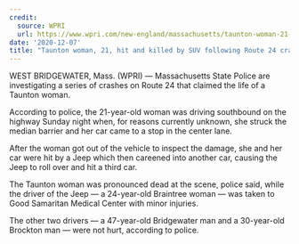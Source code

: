 ```yaml
---
credit:
  source: WPRI 
  url: https://www.wpri.com/new-england/massachusetts/taunton-woman-21-hit-and-killed-by-suv-following-route-24-crash/
date: '2020-12-07'
title: "Taunton woman, 21, hit and killed by SUV following Route 24 crash"
---
```

WEST BRIDGEWATER, Mass. (WPRI) — Massachusetts State Police are investigating a series of crashes on Route 24 that claimed the life of a Taunton woman.

According to police, the 21-year-old woman was driving southbound on the highway Sunday night when, for reasons currently unknown, she struck the median barrier and her car came to a stop in the center lane.

After the woman got out of the vehicle to inspect the damage, she and her car were hit by a Jeep which then careened into another car, causing the Jeep to roll over and hit a third car.

The Taunton woman was pronounced dead at the scene, police said, while the driver of the Jeep — a 24-year-old Braintree woman — was taken to Good Samaritan Medical Center with minor injuries.

The other two drivers — a 47-year-old Bridgewater man and a 30-year-old Brockton man — were not hurt, according to police.
